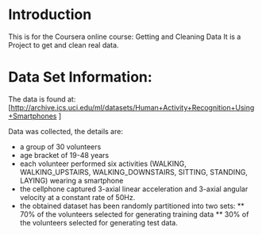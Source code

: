 # Introduction

This is for the Coursera online course: Getting and Cleaning Data
It is a Project to get and clean real data.

# Data Set Information:

The data is found at: [http://archive.ics.uci.edu/ml/datasets/Human+Activity+Recognition+Using+Smartphones ]

Data was collected, the details are:
* a group of 30 volunteers 
* age bracket of 19-48 years
* each volunteer performed six activities (WALKING, WALKING_UPSTAIRS, WALKING_DOWNSTAIRS, SITTING, STANDING, LAYING) wearing a smartphone 
* the cellphone captured 3-axial linear acceleration and 3-axial angular velocity at a constant rate of 50Hz. 
* the obtained dataset has been randomly partitioned into two sets:
**  70% of the volunteers selected for generating training data 
**  30% of the volunteers selected for generating test data. 

